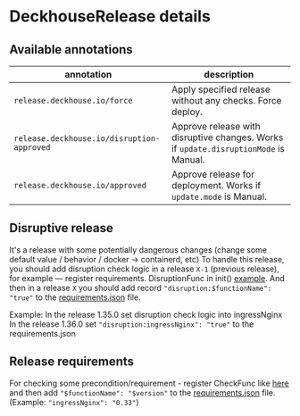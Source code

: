 # DeckhouseRelease details

## Available annotations

| annotation                               | description                                                                        |
|------------------------------------------|------------------------------------------------------------------------------------|
| `release.deckhouse.io/force`               | Apply specified release without any checks. Force deploy.                          |
| `release.deckhouse.io/disruption-approved` | Approve release with disruptive changes. Works if `update.disruptionMode` is Manual. |
| `release.deckhouse.io/approved`            | Approve release for deployment. Works if `update.mode` is Manual.                    |

## Disruptive release

It's a release with some potentially dangerous changes (change some default value / behavior / docker -> containerd, etc)
To handle this release, you should add disruption check logic in a release `X-1` (previous release), for example — register requirements. DisruptionFunc in init() [example](modules/402-ingress-nginx/hooks/requirements.go).
And then in a release `X` you should add record `"disruption:$functionName": "true"` to the [requirements.json](requirements.json) file.

Example:
In the release 1.35.0 set disruption check logic into ingressNginx
In the release 1.36.0 set `"disruption:ingressNginx": "true"` to the requirements.json

## Release requirements

For checking some precondition/requirement - register CheckFunc like [here](modules/402-ingress-nginx/hooks/requirements.go)
and then add `"$functionName": "$version"` to the [requirements.json](requirements.json) file. (Example: `"ingressNginx": "0.33"`)
